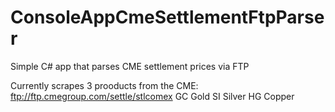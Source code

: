 # ConsoleAppCmeSettlementFtpParser
Simple C# app that parses CME settlement prices via FTP

Currently scrapes 3 prooducts from the CME: ftp://ftp.cmegroup.com/settle/stlcomex
GC Gold
SI Silver
HG Copper
